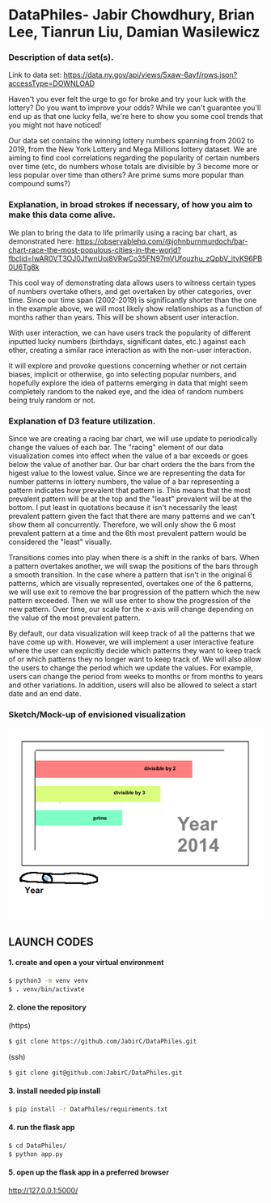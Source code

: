 # DataPhiles- Jabir Chowdhury, Brian Lee, Tianrun Liu, Damian Wasilewicz


### Description of data set(s).

Link to data set: https://data.ny.gov/api/views/5xaw-6ayf/rows.json?accessType=DOWNLOAD

Haven't you ever felt the urge to go for broke and try your luck with the lottery? Do you want to improve your odds?
While we can't guarantee you'll end up as that one lucky fella, we're here to show you some cool trends that you might not have noticed! 

Our data set contains the winning lottery numbers spanning from 2002 to 2019, from the New York Lottery and Mega Millions lottery dataset. 
We are aiming to find cool correlations regarding the popularity of certain numbers over time (etc, do numbers whose totals are divisible by 3 become more or less popular over time than others? Are prime sums more popular than compound sums?) 

### Explanation, in broad strokes if necessary, of how you aim to make this data come alive.

We plan to bring the data to life primarily using a racing bar chart, as demonstrated here: 
https://observablehq.com/@johnburnmurdoch/bar-chart-race-the-most-populous-cities-in-the-world?fbclid=IwAR0VT3OJ0JfwnUoj8VRwCo35FN97mVUfouzhu_zQpbV_itvK96PB0U6Tg8k

This cool way of demonstrating data allows users to witness certain types of numbers overtake others, and get overtaken by other categories, over time. Since our time span (2002-2019) is significantly shorter than the one in the example above, we will most likely show relationships as a function of months rather than years. 
This will be shown absent user interaction.

With user interaction, we can have users track the popularity of different inputted lucky numbers (birthdays, significant dates, etc.) against each other, creating a similar race interaction as with the non-user interaction. 

It will explore and provoke questions concerning whether or not certain biases, implicit or otherwise, go into selecting popular numbers, and hopefully explore the idea of patterns emerging in data that might seem completely random to the naked eye, and the idea of random numbers being truly random or not. 

### Explanation of D3 feature utilization.

Since we are creating a racing bar chart, we will use update to periodically change the values of each bar. The "racing" element of our data visualization comes into effect when the value of a bar exceeds or goes below the value of another bar. Our bar chart orders the the bars from the higest value to the lowest value. Since we are representing the data for number patterns in lottery numbers, the value of a bar representing a pattern indicates how prevalent that pattern is. This means that the most prevalent pattern will be at the top and the "least" prevalent will be at the bottom. I put least in quotations because it isn't necessarily the least prevalent pattern given the fact that there are many patterns and we can't show them all concurrently. Therefore, we will only show the 6 most prevalent pattern at a time and the 6th most prevalent pattern would be considered the "least" visually.

Transitions comes into play when there is a shift in the ranks of bars. When a pattern overtakes another, we will swap the positions of the bars through a smooth transition. In the case where a pattern that isn't in the original 6 patterns, which are visually represented, overtakes one of the 6 patterns, we will use exit to remove the bar progression of the pattern which the new pattern exceeded. Then we will use enter to show the progression of the new pattern. Over time, our scale for the x-axis will change depending on the value of the most prevalent pattern.

By default, our data visualization will keep track of all the patterns that we have come up with. However, we will implement a user interactive feature where the user can explicitly decide which patterns they want to keep track of or which patterns they no longer want to keep track of. We will also allow the users to change the period which we update the values. For example, users can change the period from weeks to months or from months to years and other variations. In addition, users will also be allowed to select a start date and an end date.

### Sketch/Mock-up of envisioned visualization
![alt text](https://raw.githubusercontent.com/jabirC/DataPhiles/master/mockup.png)

## LAUNCH CODES
#### 1. create and open a your virtual environment
```bash
$ python3 -m venv venv
$ . venv/bin/activate
```
#### 2. clone the repository
(https)
```bash
$ git clone https://github.com/JabirC/DataPhiles.git
```
(ssh)
```bash
$ git clone git@github.com:JabirC/DataPhiles.git
```
#### 3. install needed pip install
``` bash
$ pip install -r DataPhiles/requirements.txt
```
#### 4. run the flask app
```bash
$ cd DataPhiles/
$ python app.py
```
#### 5. open up the flask app in a preferred browser
<http://127.0.0.1:5000/>

